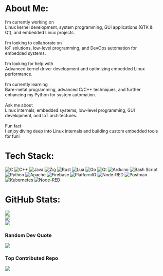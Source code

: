 # About Me:
 I’m currently working on  <br>Linux kernel development, system programming, GUI applications (GTK & Qt), and embedded Linux projects.  <br><br>I’m looking to collaborate on  <br>IoT solutions, low-level programming, and DevOps automation for embedded systems.  <br><br>I’m looking for help with  <br>Advanced kernel driver development and optimizing embedded Linux performance.  <br><br>I’m currently learning  <br>Bare-metal programming, advanced C/C++ techniques, and further enhancing my Python for system automation.  <br><br>Ask me about  <br>Linux internals, embedded systems, low-level programming, GUI development, and IoT architectures.  <br><br>Fun fact  <br>I enjoy diving deep into Linux internals and building custom embedded tools for fun!  <br>


# Tech Stack:
![C](https://img.shields.io/badge/c-%2300599C.svg?style=for-the-badge&logo=c&logoColor=white) ![C++](https://img.shields.io/badge/c++-%2300599C.svg?style=for-the-badge&logo=c%2B%2B&logoColor=white) ![Java](https://img.shields.io/badge/java-%23ED8B00.svg?style=for-the-badge&logo=openjdk&logoColor=white) ![Zig](https://img.shields.io/badge/Zig-%23F7A41D.svg?style=for-the-badge&logo=zig&logoColor=white) ![Rust](https://img.shields.io/badge/rust-%23000000.svg?style=for-the-badge&logo=rust&logoColor=white) ![Lua](https://img.shields.io/badge/lua-%232C2D72.svg?style=for-the-badge&logo=lua&logoColor=white) ![Go](https://img.shields.io/badge/go-%2300ADD8.svg?style=for-the-badge&logo=go&logoColor=white) ![Qt](https://img.shields.io/badge/Qt-%23217346.svg?style=for-the-badge&logo=Qt&logoColor=white) ![Arduino](https://img.shields.io/badge/-Arduino-00979D?style=for-the-badge&logo=Arduino&logoColor=white) ![Bash Script](https://img.shields.io/badge/bash_script-%23121011.svg?style=for-the-badge&logo=gnu-bash&logoColor=white) ![Python](https://img.shields.io/badge/python-3670A0?style=for-the-badge&logo=python&logoColor=ffdd54) ![Apache](https://img.shields.io/badge/apache-%23D42029.svg?style=for-the-badge&logo=apache&logoColor=white) ![Firebase](https://img.shields.io/badge/firebase-%23039BE5.svg?style=for-the-badge&logo=firebase) ![PlatformIO](https://img.shields.io/badge/PlatformIO-%23222.svg?style=for-the-badge&logo=platformio&logoColor=%23f5822a) ![Node-RED](https://img.shields.io/badge/Node--RED-%238F0000.svg?style=for-the-badge&logo=node-red&logoColor=white) ![Postman](https://img.shields.io/badge/Postman-FF6C37?style=for-the-badge&logo=postman&logoColor=white) ![Kubernetes](https://img.shields.io/badge/kubernetes-%23326ce5.svg?style=for-the-badge&logo=kubernetes&logoColor=white) ![Node-RED](https://img.shields.io/badge/Node--RED-%238F0000.svg?style=for-the-badge&logo=node-red&logoColor=white)
# GitHub Stats:
![](https://github-readme-stats.vercel.app/api?username=orcalinux&theme=dark&hide_border=false&include_all_commits=true&count_private=false)<br/>
![](https://github-readme-streak-stats.herokuapp.com/?user=orcalinux&theme=dark&hide_border=false)<br/>
![](https://github-readme-stats.vercel.app/api/top-langs/?username=orcalinux&theme=dark&hide_border=false&include_all_commits=true&count_private=false&layout=compact)

### Random Dev Quote
![](https://quotes-github-readme.vercel.app/api?type=horizontal&theme=gruvbox)

### Top Contributed Repo
![](https://github-contributor-stats.vercel.app/api?username=orcalinux&limit=5&theme=dark&combine_all_yearly_contributions=true)

<!-- Proudly created with GPRM ( https://gprm.itsvg.in ) -->
